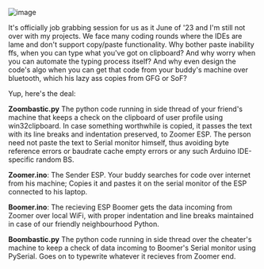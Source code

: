 ![image](https://github.com/piyush-khanna-qmb/Zoomer-Boomer/assets/97603905/3e5096d6-3a83-4507-a6f8-e374676d40ba)

It's officially job grabbing session for us as it June of '23 and I'm still not over with my projects.
We face many coding rounds where the IDEs are lame and don't support copy/paste functionality.
Why bother paste inability ffs, when you can type what you've got on clipboard? And why worry when you can automate the typing process itself? And why even design the code's algo when you can get that code from your buddy's machine over bluetooth, which his lazy ass copies from GFG or SoF?

Yup, here's the deal:

**Zoombastic.py**
The python code running in side thread of your friend's machine that keeps a check on the clipboard of user profile using win32clipboard.
In case something worthwhile is copied, it passes the text with its line breaks and indentation preserved, to Zoomer ESP.
The person need not paste the text to Serial monitor himself, thus avoiding byte reference errors or baudrate cache empty errors or any such Arduino IDE-specific random BS.

**Zoomer.ino**:
The Sender ESP.
Your buddy searches for code over internet from his machine; Copies it and pastes it on the serial monitor of the ESP connected to his laptop.

**Boomer.ino**:
The recieving ESP
Boomer gets the data incoming from Zoomer over local WiFi, with proper indentation and line breaks maintained in case of our friendly neighbourhood Python.

**Boombastic.py**
The python code running in side thread over the cheater's machine to keep a check of data incoming to Boomer's Serial monitor using PySerial.
Goes on to typewrite whatever it recieves from Zoomer end.
